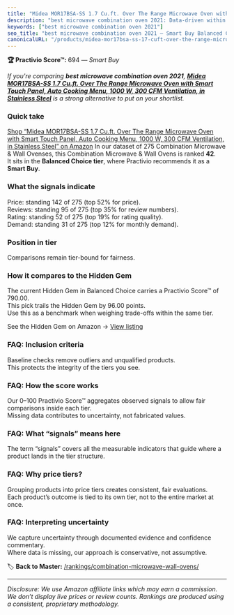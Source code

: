 ```yaml
---
title: "Midea MOR17BSA-SS 1.7 Cu.ft. Over The Range Microwave Oven with Smart Touch Panel, Auto Cooking Menu, 1000 W, 300 CFM Ventilation, in Stainless Steel"
description: "best microwave combination oven 2021: Data-driven within Balanced Choice ranking using the Practivio Score™. Positioned by quality, value, demand, findability,…"
keywords: ["best microwave combination oven 2021"]
seo_title: "best microwave combination oven 2021 — Smart Buy Balanced Choice (2025)"
canonicalURL: "/products/midea-mor17bsa-ss-17-cuft-over-the-range-microwave-oven-with-smart-touch-panel-auto-cooking-menu-1000-w-300-cfm-ventilation-in-stainless-steel-B0BZ3JNVVQ/"
---
```


**🏆 Practivio Score™:** 694 — _Smart Buy_


*If you're comparing **best microwave combination oven 2021**, **[Midea MOR17BSA-SS 1.7 Cu.ft. Over The Range Microwave Oven with Smart Touch Panel, Auto Cooking Menu, 1000 W, 300 CFM Ventilation, in Stainless Steel](https://www.amazon.com/dp/B0BZ3JNVVQ?tag=practivio-20)** is a strong alternative to put on your shortlist.*
### Quick take
[Shop “Midea MOR17BSA-SS 1.7 Cu.ft. Over The Range Microwave Oven with Smart Touch Panel, Auto Cooking Menu, 1000 W, 300 CFM Ventilation, in Stainless Steel” on Amazon](https://www.amazon.com/dp/B0BZ3JNVVQ?tag=practivio-20)
In our dataset of 275 Combination Microwave & Wall Ovenses, this Combination Microwave & Wall Ovens is ranked **42**.  
It sits in the **Balanced Choice tier**, where Practivio recommends it as a **Smart Buy**.

### What the signals indicate
Price: standing 142 of 275 (top 52% for price).  
Reviews: standing 95 of 275 (top 35% for review numbers).  
Rating: standing 52 of 275 (top 19% for rating quality).  
Demand: standing 31 of 275 (top 12% for monthly demand).

### Position in tier
Comparisons remain tier-bound for fairness.

### How it compares to the Hidden Gem
The current Hidden Gem in Balanced Choice carries a Practivio Score™ of 790.00.  
This pick trails the Hidden Gem by 96.00 points.  
Use this as a benchmark when weighing trade-offs within the same tier.  

See the Hidden Gem on Amazon → [View listing](https://www.amazon.com/dp/B07JYNPTX3?tag=practivio-20)

### FAQ: Inclusion criteria
Baseline checks remove outliers and unqualified products.  
This protects the integrity of the tiers you see.

### FAQ: How the score works
Our 0–100 Practivio Score™ aggregates observed signals to allow fair comparisons inside each tier.  
Missing data contributes to uncertainty, not fabricated values.

### FAQ: What “signals” means here
The term “signals” covers all the measurable indicators that guide where a product lands in the tier structure.

### FAQ: Why price tiers?
Grouping products into price tiers creates consistent, fair evaluations.  
Each product’s outcome is tied to its own tier, not to the entire market at once.

### FAQ: Interpreting uncertainty
We capture uncertainty through documented evidence and confidence commentary.  
Where data is missing, our approach is conservative, not assumptive.


🏷️ **Back to Master:** [/rankings/combination-microwave-wall-ovens/](/rankings/combination-microwave-wall-ovens/)

---
_Disclosure: We use Amazon affiliate links which may earn a commission. We don’t display live prices or review counts. Rankings are produced using a consistent, proprietary methodology._
